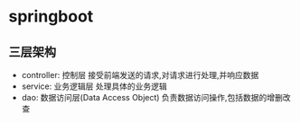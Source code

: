 # springboot
## 三层架构
- controller: 控制层  接受前端发送的请求,对请求进行处理,并响应数据
- service: 业务逻辑层   处理具体的业务逻辑
- dao: 数据访问层(Data Access Object)   负责数据访问操作,包括数据的增删改查
